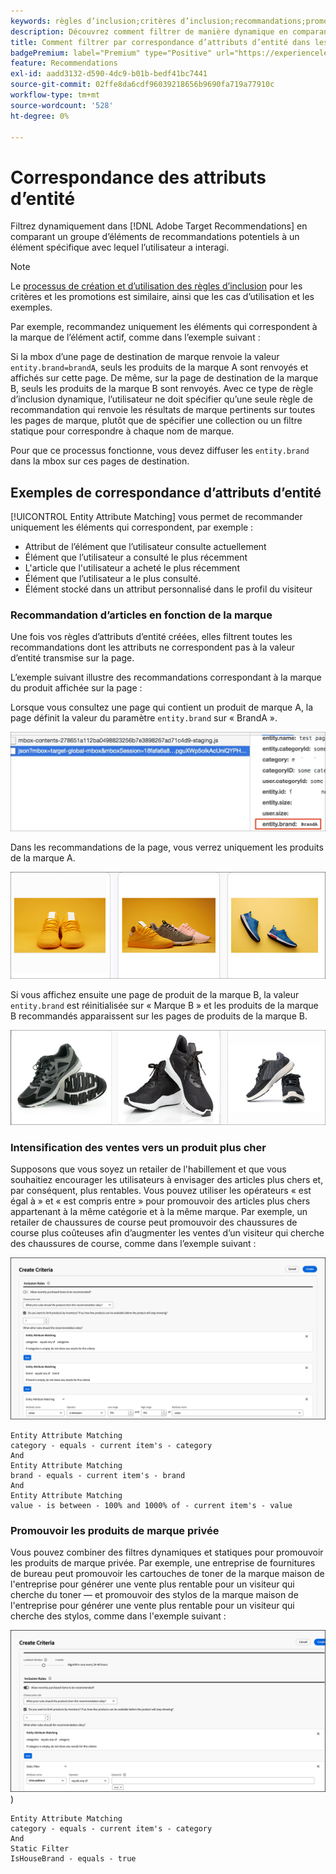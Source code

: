 ```yaml
---
keywords: règles d’inclusion;critères d’inclusion;recommandations;promotion;promotions;filtrage dynamique;dynamique;correspondance des attributs d’entité
description: Découvrez comment filtrer de manière dynamique en comparant un groupe d [!DNL Target Recommendations] éléments potentiels à un élément spécifique avec lequel l’utilisateur a interagi.
title: Comment filtrer par correspondance d’attributs d’entité dans les activités Recommendations ?
badgePremium: label="Premium" type="Positive" url="https://experienceleague.adobe.com/docs/target/using/introduction/intro.html?lang=fr#premium newtab=true" tooltip="Voir ce qui est inclus dans Target Premium."
feature: Recommendations
exl-id: aadd3132-d590-4dc9-b01b-bedf41bc7441
source-git-commit: 02ffe8da6cdf96039218656b9690fa719a77910c
workflow-type: tm+mt
source-wordcount: '528'
ht-degree: 0%

---
```


# Correspondance des attributs d’entité

Filtrez dynamiquement dans [!DNL Adobe Target Recommendations] en comparant un groupe d’éléments de recommandations potentiels à un élément spécifique avec lequel l’utilisateur a interagi.

>[!NOTE]
>
>Le [processus de création et d’utilisation des règles d’inclusion](/help/main/c-recommendations/c-algorithms/use-dynamic-and-static-inclusion-rules.md) pour les critères et les promotions est similaire, ainsi que les cas d’utilisation et les exemples.

Par exemple, recommandez uniquement les éléments qui correspondent à la marque de l’élément actif, comme dans l’exemple suivant :

Si la mbox d’une page de destination de marque renvoie la valeur `entity.brand=brandA`, seuls les produits de la marque A sont renvoyés et affichés sur cette page. De même, sur la page de destination de la marque B, seuls les produits de la marque B sont renvoyés. Avec ce type de règle d’inclusion dynamique, l’utilisateur ne doit spécifier qu’une seule règle de recommandation qui renvoie les résultats de marque pertinents sur toutes les pages de marque, plutôt que de spécifier une collection ou un filtre statique pour correspondre à chaque nom de marque.

Pour que ce processus fonctionne, vous devez diffuser les `entity.brand` dans la mbox sur ces pages de destination.

## Exemples de correspondance d’attributs d’entité

[!UICONTROL Entity Attribute Matching] vous permet de recommander uniquement les éléments qui correspondent, par exemple :

* Attribut de l’élément que l’utilisateur consulte actuellement
* Élément que l’utilisateur a consulté le plus récemment
* L&#39;article que l&#39;utilisateur a acheté le plus récemment
* Élément que l’utilisateur a le plus consulté.
* Élément stocké dans un attribut personnalisé dans le profil du visiteur

### Recommandation d’articles en fonction de la marque

Une fois vos règles d’attributs d’entité créées, elles filtrent toutes les recommandations dont les attributs ne correspondent pas à la valeur d’entité transmise sur la page.

L’exemple suivant illustre des recommandations correspondant à la marque du produit affichée sur la page :

Lorsque vous consultez une page qui contient un produit de marque A, la page définit la valeur du paramètre `entity.brand` sur « BrandA ».

![Exemple d’appel Target](/help/main/c-recommendations/c-algorithms/assets/example-target-call.png)

Dans les recommandations de la page, vous verrez uniquement les produits de la marque A.

![Recommandations relatives à la marque A](/help/main/c-recommendations/c-algorithms/assets/brandA.png)

Si vous affichez ensuite une page de produit de la marque B, la valeur `entity.brand` est réinitialisée sur « Marque B » et les produits de la marque B recommandés apparaissent sur les pages de produits de la marque B.

![Recommandations relatives à la marque B](/help/main/c-recommendations/c-algorithms/assets/brandB.png)

### Intensification des ventes vers un produit plus cher

Supposons que vous soyez un retailer de l&#39;habillement et que vous souhaitiez encourager les utilisateurs à envisager des articles plus chers et, par conséquent, plus rentables. Vous pouvez utiliser les opérateurs « est égal à » et « est compris entre » pour promouvoir des articles plus chers appartenant à la même catégorie et à la même marque. Par exemple, un retailer de chaussures de course peut promouvoir des chaussures de course plus coûteuses afin d’augmenter les ventes d’un visiteur qui cherche des chaussures de course, comme dans l’exemple suivant :

![Vente incitative](/help/main/c-recommendations/c-algorithms/assets/upsell-new.png)

```
Entity Attribute Matching
category - equals - current item's - category 
And 
Entity Attribute Matching
brand - equals - current item's - brand 
And 
Entity Attribute Matching
value - is between - 100% and 1000% of - current item's - value
```

### Promouvoir les produits de marque privée

Vous pouvez combiner des filtres dynamiques et statiques pour promouvoir les produits de marque privée. Par exemple, une entreprise de fournitures de bureau peut promouvoir les cartouches de toner de la marque maison de l&#39;entreprise pour générer une vente plus rentable pour un visiteur qui cherche du toner — et promouvoir des stylos de la marque maison de l&#39;entreprise pour générer une vente plus rentable pour un visiteur qui cherche des stylos, comme dans l&#39;exemple suivant :

![Marque House](/help/main/c-recommendations/c-algorithms/assets/housebrand-new.png)
)

```
Entity Attribute Matching
category - equals - current item's - category 
And
Static Filter
IsHouseBrand - equals - true
```
